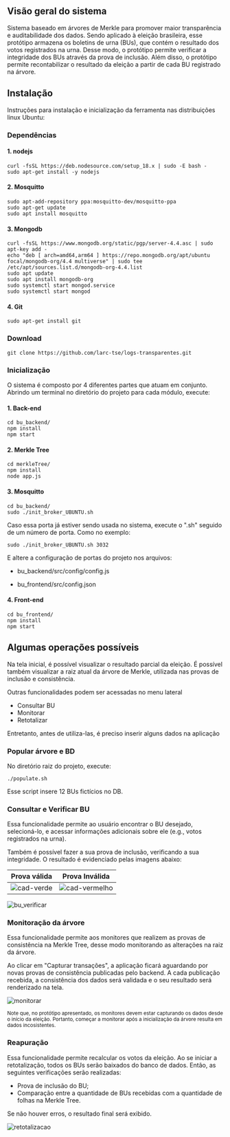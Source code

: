 ## Visão geral do sistema
Sistema baseado em árvores de Merkle para promover maior transparência e auditabilidade dos dados. Sendo aplicado à eleição brasileira, esse protótipo armazena os boletins de urna (BUs), que contém o resultado dos votos registrados na urna. 
Desse modo, o protótipo permite verificar a integridade dos BUs através da prova de inclusão. Além disso, o protótipo permite recontabilizar o resultado da eleição a partir de cada BU registrado na árvore.

## Instalação
Instruções para instalação e inicialização da ferramenta nas distribuições linux Ubuntu:

### Dependências

#### 1. nodejs
```
curl -fsSL https://deb.nodesource.com/setup_18.x | sudo -E bash -
sudo apt-get install -y nodejs
```

#### 2. Mosquitto
```
sudo apt-add-repository ppa:mosquitto-dev/mosquitto-ppa
sudo apt-get update
sudo apt install mosquitto
```

#### 3. Mongodb
```
curl -fsSL https://www.mongodb.org/static/pgp/server-4.4.asc | sudo apt-key add -
echo "deb [ arch=amd64,arm64 ] https://repo.mongodb.org/apt/ubuntu focal/mongodb-org/4.4 multiverse" | sudo tee /etc/apt/sources.list.d/mongodb-org-4.4.list
sudo apt update
sudo apt install mongodb-org
sudo systemctl start mongod.service
sudo systemctl start mongod
```

#### 4. Git
```
sudo apt-get install git
```

### Download
```
git clone https://github.com/larc-tse/logs-transparentes.git
```

### Inicialização
O sistema é composto por 4 diferentes partes que atuam em conjunto. Abrindo um terminal no diretório do projeto para cada módulo, execute:

#### 1. Back-end
```
cd bu_backend/
npm install
npm start
```

#### 2. Merkle Tree
```
cd merkleTree/
npm install
node app.js
```

#### 3. Mosquitto
```
cd bu_backend/
sudo ./init_broker_UBUNTU.sh 
```

Caso essa porta já estiver sendo usada no sistema, execute o ".sh" seguido de um número de porta. Como no exemplo:

```
sudo ./init_broker_UBUNTU.sh 3032
```

E altere a configuração de portas do projeto nos arquivos:

* bu_backend/src/config/config.js

* bu_frontend/src/config.json

#### 4. Front-end
```
cd bu_frontend/
npm install
npm start
```

## Algumas operações possíveis
Na tela inicial, é possível visualizar o resultado parcial da eleição. É possível também visualizar a raiz atual da árvore de Merkle, utilizada nas provas de inclusão e consistência.

Outras funcionalidades podem ser acessadas no menu lateral
* Consultar BU
* Monitorar
* Retotalizar

Entretanto, antes de utiliza-las, é preciso inserir alguns dados na aplicação

### Popular árvore e BD

No diretório raiz do projeto, execute:

```
./populate.sh
```

Esse script insere 12 BUs fictícios no DB.


### Consultar e Verificar BU


Essa funcionalidade permite ao usuário encontrar o BU desejado, selecioná-lo, e acessar informações adicionais sobre ele (e.g., votos registrados na urna).

Também é possível fazer a sua prova de inclusão, verificando a sua integridade. O resultado é evidenciado pelas imagens abaixo:

<center>

| Prova válida | Prova Inválida |
| :-------------: |:-------------:|
|![cad-verde](https://user-images.githubusercontent.com/77642873/180626237-60dc5438-43f3-436a-8374-c0d685b5d4a6.png)|![cad-vermelho](https://user-images.githubusercontent.com/77642873/180626247-1b7bfdee-68e1-4130-84de-d566fe12fafe.png)|

</center>   

![bu_verificar](https://user-images.githubusercontent.com/77642873/180626063-a08bd380-e018-45d3-a546-0b98d841dca4.png)


### Monitoração da árvore

Essa funcionalidade permite aos monitores que realizem as provas de consistência na Merkle Tree, desse modo monitorando as alterações na raiz da árvore. 

Ao clicar em "Capturar transações", a aplicação ficará aguardando por novas provas de consistência publicadas pelo backend. A cada publicação recebida, a consistência dos dados será validada e o seu resultado será renderizado na tela.

![monitorar](https://user-images.githubusercontent.com/77642873/180626174-33faa6ba-c29a-4a3d-a649-d1dc299aaab6.png)

<sub>Note que, no protótipo apresentado, os monitores devem estar capturando os dados desde o início da eleição. Portanto, começar a monitorar após a inicialização da árvore resulta em dados incosistentes.</sub>

### Reapuração

Essa funcionalidade permite recalcular os votos da eleição. Ao se iniciar a retotalização, todos os BUs serão baixados do banco de dados. Então, as seguintes verificações serão realizadas:

* Prova de inclusão do BU;
* Comparação entre a quantidade de BUs recebidas com a quantidade de folhas na Merkle Tree.

Se não houver erros, o resultado final será exibido.

![retotalizacao](https://user-images.githubusercontent.com/77642873/180626176-fb3a4a61-d90c-499e-a8bc-923e44a44a85.png)
